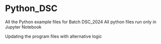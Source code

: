 # Python_DSC
All the Python example files for Batch DSC_2024
All python files run only in Jupyter Notebook

Updating the program files with alternative logic

